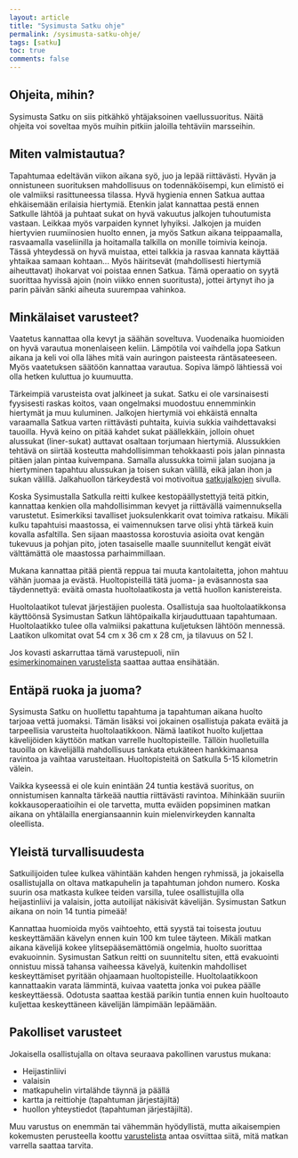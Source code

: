 ```yaml
---
layout: article
title: "Sysimusta Satku ohje"
permalink: /sysimusta-satku-ohje/
tags: [satku]
toc: true
comments: false
---
```


## Ohjeita, mihin?

Sysimusta Satku on siis pitkähkö yhtäjaksoinen vaellussuoritus. Näitä
ohjeita voi soveltaa myös muihin pitkiin jaloilla tehtäviin marsseihin.

## Miten valmistautua?

Tapahtumaa edeltävän viikon aikana syö, juo ja lepää riittävästi. Hyvän
ja onnistuneen suorituksen mahdollisuus on todennäköisempi, kun elimistö
ei ole valmiiksi rasittuneessa tilassa. Hyvä hygienia ennen Satkua
auttaa ehkäisemään erilaisia hiertymiä. Etenkin jalat kannattaa pestä
ennen Satkulle lähtöä ja puhtaat sukat on hyvä vakuutus jalkojen
tuhoutumista vastaan. Leikkaa myös varpaiden kynnet lyhyiksi. Jalkojen
ja muiden hiertyvien ruumiinosien huolto ennen, ja myös Satkun aikana
teippaamalla, rasvaamalla vaseliinilla ja hoitamalla talkilla on monille
toimivia keinoja. Tässä yhteydessä on hyvä muistaa, ettei talkkia ja
rasvaa kannata käyttää yhtaikaa samaan kohtaan... Myös häiritsevät
(mahdollisesti hiertymiä aiheuttavat) ihokarvat voi poistaa ennen
Satkua. Tämä operaatio on syytä suorittaa hyvissä ajoin (noin viikko
ennen suoritusta), jottei ärtynyt iho ja parin päivän sänki aiheuta
suurempaa vahinkoa.

## Minkälaiset varusteet?

Vaatetus kannattaa olla kevyt ja säähän soveltuva. Vuodenaika huomioiden
on hyvä varautua monenlaiseen keliin. Lämpötila voi vaihdella jopa
Satkun aikana ja keli voi olla lähes mitä vain auringon paisteesta
räntäsateeseen. Myös vaatetuksen säätöön kannattaa varautua. Sopiva
lämpö lähtiessä voi olla hetken kuluttua jo kuumuutta.

Tärkeimpiä varusteista ovat jalkineet ja sukat. Satku ei ole
varsinaisesti fyysisesti raskas koitos, vaan ongelmaksi muodostuu
ennemminkin hiertymät ja muu kuluminen. Jalkojen hiertymiä voi ehkäistä
ennalta varaamalla Satkua varten riittävästi puhtaita, kuivia sukkia
vaihdettavaksi tauoilla. Hyvä keino on pitää kahdet sukat päällekkäin,
jolloin ohuet alussukat (liner-sukat) auttavat osaltaan torjumaan
hiertymiä. Alussukkien tehtävä on siirtää kosteutta mahdollisimman
tehokkaasti pois jalan pinnasta pitäen jalan pintaa kuivempana. Samalla
alussukka toimii jalan suojana ja hiertyminen tapahtuu alussukan ja
toisen sukan välillä, eikä jalan ihon ja sukan välillä. Jalkahuollon
tärkeydestä voi motivoitua [satkujalkojen](/satkujalat) sivulla.

Koska Sysimustalla Satkulla reitti kulkee kestopäällystettyjä teitä
pitkin, kannattaa kenkien olla mahdollisimman kevyet ja riittävällä
vaimennuksella varustetut. Esimerkiksi tavalliset juoksulenkkarit ovat
toimiva ratkaisu. Mikäli kulku tapahtuisi maastossa, ei vaimennuksen
tarve olisi yhtä tärkeä kuin kovalla asfaltilla. Sen sijaan maastossa
korostuvia asioita ovat kengän tukevuus ja pohjan pito, joten tasaiselle
maalle suunnitellut kengät eivät välttämättä ole maastossa
parhaimmillaan.

Mukana kannattaa pitää pientä reppua tai muuta kantolaitetta, johon
mahtuu vähän juomaa ja evästä. Huoltopisteillä tätä juoma- ja
eväsannosta saa täydennettyä: eväitä omasta huoltolaatikosta ja vettä
huollon kanistereista.

Huoltolaatikot tulevat järjestäjien puolesta. Osallistuja saa
huoltolaatikkonsa käyttöönsä Sysimustan Satkun lähtöpaikalla
kirjauduttuaan tapahtumaan. Huoltolaatikko tulee olla valmiiksi
pakattuna kuljetuksen lähtöön mennessä. Laatikon ulkomitat ovat 54 cm x
36 cm x 28 cm, ja tilavuus on 52 l.

Jos kovasti askarruttaa tämä varustepuoli, niin
[esimerkinomainen varustelista](/sysimusta-satku-varustelistaesimerkki) saattaa
auttaa ensihätään.

## Entäpä ruoka ja juoma?

Sysimusta Satku on huollettu tapahtuma ja tapahtuman aikana huolto
tarjoaa vettä juomaksi. Tämän lisäksi voi jokainen osallistuja pakata
eväitä ja tarpeellisia varusteita huoltolaatikkoon. Nämä laatikot huolto
kuljettaa kävelijöiden käyttöön matkan varrelle huoltopisteille. Tällöin
huolletuilla tauoilla on kävelijällä mahdollisuus tankata etukäteen
hankkimaansa ravintoa ja vaihtaa varusteitaan. Huoltopisteitä on
Satkulla 5-15 kilometrin välein.

Vaikka kyseessä ei ole kuin enintään 24 tuntia kestävä suoritus, on
onnistumisen kannalta tärkeää nauttia riittävästi ravintoa. Mihinkään
suuriin kokkausoperaatioihin ei ole tarvetta, mutta eväiden popsiminen
matkan aikana on yhtälailla energiansaannin kuin mielenvirkeyden
kannalta oleellista.

## Yleistä turvallisuudesta

Satkuilijoiden tulee kulkea vähintään kahden hengen ryhmissä, ja
jokaisella osallistujalla on oltava matkapuhelin ja tapahtuman johdon
numero. Koska suurin osa matkasta kulkee teiden varsilla, tulee
osallistujilla olla heijastinliivi ja valaisin, jotta autoilijat
näkisivät kävelijän. Sysimustan Satkun aikana on noin 14 tuntia pimeää!

Kannattaa huomioida myös vaihtoehto, että syystä tai toisesta joutuu
keskeyttämään kävelyn ennen kuin 100 km tulee täyteen. Mikäli matkan
aikana kävelijä kokee ylitsepääsemättömiä ongelmia, huolto suorittaa
evakuoinnin. Sysimustan Satkun reitti on suunniteltu siten, että
evakuointi onnistuu missä tahansa vaiheessa kävelyä, kuitenkin
mahdolliset keskeyttämiset pyritään ohjaamaan huoltopisteille.
Huoltolaatikkoon kannattaakin varata lämmintä, kuivaa vaatetta jonka voi
pukea päälle keskeyttäessä. Odotusta saattaa kestää parikin tuntia ennen
kuin huoltoauto kuljettaa keskeyttäneen kävelijän lämpimään lepäämään.

## Pakolliset varusteet

Jokaisella osallistujalla on oltava seuraava pakollinen varustus mukana:

- Heijastinliivi
- valaisin
- matkapuhelin virtalähde täynnä ja päällä
- kartta ja reittiohje (tapahtuman järjestäjiltä)
- huollon yhteystiedot (tapahtuman järjestäjiltä).

Muu varustus on enemmän tai vähemmän hyödyllistä, mutta aikaisempien
kokemusten perusteella
koottu [varustelista](/sysimusta-satku-varustelistaesimerkki) antaa
osviittaa siitä, mitä matkan varrella saattaa tarvita.
